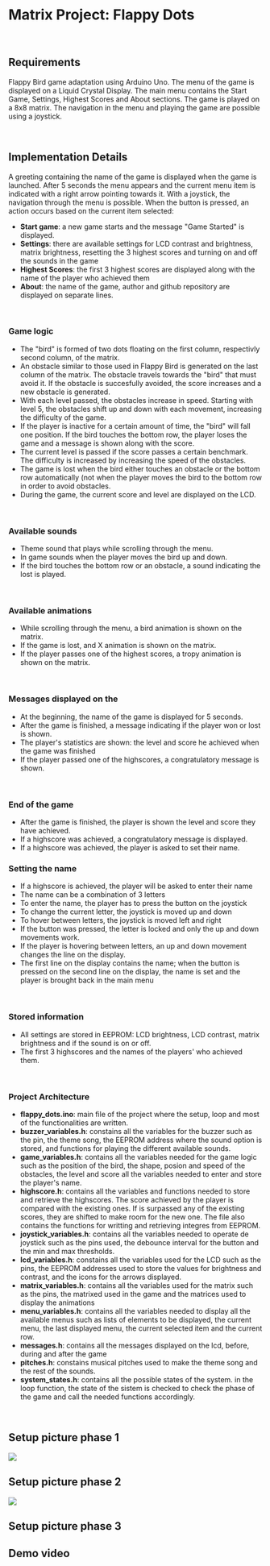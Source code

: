 # Matrix Project: Flappy Dots
<br/>

## Requirements

Flappy Bird game adaptation using Arduino Uno. 
The menu of the game is displayed on a Liquid Crystal Display. The main menu contains the Start Game, Settings, Highest Scores and About sections. 
The game is played on a 8x8 matrix.
The navigation in the menu and playing the game are possible using a joystick. 

<br/>

## Implementation Details

A greeting containing the name of the game is displayed when the game is launched. After 5 seconds the menu appears and the current menu item is indicated with a right arrow pointing towards it. With a joystick, the navigation through the menu is possible. When the button is pressed, an action occurs based on the current item selected: 

- **Start game**: a new game starts and the message "Game Started" is displayed.
- **Settings**: there are available settings for LCD contrast and brightness, matrix brightness, resetting the 3 highest scores and turning on and off the sounds in the game
- **Highest Scores**: the first 3 highest scores are displayed along with the name of the player who achieved them
- **About**: the name of the game, author and github repository are displayed on separate lines. 

<br/>

### Game logic
- The "bird" is formed of two dots floating on the first column, respectivly second column, of the matrix. 
- An obstacle similar to those used in Flappy Bird is generated on the last column of the matrix. The obstacle travels towards the "bird" that must avoid it. If the obstacle is succesfully avoided, the score increases and a new obstacle is generated.
- With each level passed, the obstacles increase in speed. Starting with level 5, the obstacles shift up and down with each movement, increasing the difficulty of the game.
- If the player is inactive for a certain amount of time, the "bird" will fall one position. If the bird touches the bottom row, the player loses the game and a message is shown along with the score. 
- The current level is passed if the score passes a certain benchmark. The difficulty is increased by increasing the speed of the obstacles. 
- The game is lost when the bird either touches an obstacle or the bottom row automatically (not when the player moves the bird to the bottom row in order to avoid obstacles.
- During the game, the current score and level are displayed on the LCD.

<br/>

### Available sounds
- Theme sound that plays while scrolling through the menu.
- In game sounds when the player moves the bird up and down.
- If the bird touches the bottom row or an obstacle, a sound indicating the lost is played.

<br/>

### Available animations 
- While scrolling through the menu, a bird animation is shown on the matrix.
- If the game is lost, and X animation is shown on the matrix.
- If the player passes one of the highest scores, a tropy animation is shown on the matrix.

<br/>

### Messages displayed on the 
- At the beginning, the name of the game is displayed for 5 seconds.
- After the game is finished, a message indicating if the player won or lost is shown.
- The player's statistics are shown: the level and score he achieved when the game was finished
- If the player passed one of the highscores, a congratulatory message is shown.

<br/>

### End of the game
- After the game is finished, the player is shown the level and score they have achieved.
- If a highscore was achieved, a congratulatory message is displayed.
- If a highscore was achieved, the player is asked to set their name.

### Setting the name
- If a highscore is achieved, the player will be asked to enter their name
- The name can be a combination of 3 letters
- To enter the name, the player has to press the button on the joystick
- To change the current letter, the joystick is moved up and down
- To hover between letters, the joystick is moved left and right
- If the button was pressed, the letter is locked and only the up and down movements work.
- If the player is hovering between letters, an up and down movement changes the line on the display. 
- The first line on the display contains the name; when the button is pressed on the second line on the display, the name is set and the player is brought back in the main menu

<br/>

### Stored information
- All settings are stored in EEPROM: LCD brightness, LCD contrast, matrix brightness and if the sound is on or off.
- The first 3 highscores and the names of the players' who achieved them.

<br/>

### Project Architecture
- **flappy_dots.ino**: main file of the project where the setup, loop and most of the functionalities are written.
- **buzzer_variables.h**: constains all the variables for the buzzer such as the pin, the theme song, the EEPROM address where the sound option is stored, and functions for playing the different available sounds.
- **game_variables.h**: contains all the variables needed for the game logic such as the position of the bird, the shape, posion and speed of the obstacles, the level and score all the variables needed to enter and store the player's name.
- **highscore.h**: contains all the variables and functions needed to store and retrieve the highscores. The score achieved by the player is compared with the existing ones. If is surpassed any of the existing scores, they are shifted to make room for the new one. The file also contains the functions for writting and retrieving integres from EEPROM. 
- **joystick_variables.h**: contains all the variables needed to operate de joystick such as the pins used, the debounce interval for the button and the min and max thresholds.
- **lcd_variables.h**: constains all the variables used for the LCD such as the pins, the EEPROM addresses used to store the values for brightness and contrast, and the icons for the arrows displayed. 
- **matrix_variables.h**: contains all the variables used for the matrix such as the pins, the matrixed used in the game and the matrices used to display the animations
- **menu_variables.h**: contains all the variables needed to display all the available menus such as lists of elements to be displayed, the current menu, the last displayed menu, the current selected item and the current row.
- **messages.h**: contains all the messages displayed on the lcd, before, during and after the game
- **pitches.h**: constains musical pitches used to make the theme song and the rest of the sounds.
- **system_states.h**: contains all the possible states of the system. in the loop function, the state of the sistem is checked to check the phase of the game and call the needed functions accordingly.

<br/>

## Setup picture phase 1
![](https://github.com/StefaniaCarutasu/Flappy-Dots/blob/main/setup_pictures/setup_picture_phase1.jpeg)

## Setup picture phase 2
![](https://github.com/StefaniaCarutasu/Flappy-Dots/blob/main/setup_pictures/setup_picture_phase2.jpeg)

## Setup picture phase 3

## Demo video
[]()

